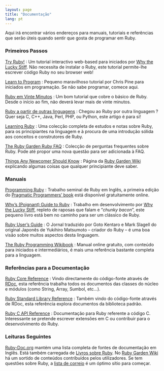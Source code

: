 ```yaml
---
layout: page
title: "Documentação"
lang: pt
---
```


Aqui irá encontrar vários endereços para manuais, tutoriais e
referências que serão úteis quando sentir que gosta de programar em
Ruby.

### Primeiros Passos

[Try Ruby!][1]
: Um tutorial interactivo web-based para iniciados por [Why the Lucky
  Stiff][2]. Não necessita de instalar o Ruby, este tutorial permite-lhe
  escrever código Ruby no seu browser web!

[Learn to Program][3]
: Pequeno maravilhoso tutorial por Chris Pine para iniciados em
  programação. Se não sabe programar, comece aqui.

[Ruby em Vinte Minutos](/pt/documentation/quickstart/)
: Um bom tutorial que cobre o básico de Ruby. Desde o início ao fim, não
  deverá levar mais de vinte minutos.

[Ruby a partir de outras linguagens](/pt/documentation/ruby-from-other-languages/)
: Chegou ao Ruby por outra linguagem ? Quer seja C, C++, Java, Perl,
  PHP, ou Python, este artigo é para si!

[Learning Ruby][4]
: Uma colecção completa de estudos e notas sobre Ruby, para os
  principiantes na linguagem e à procura de uma introdução sólida aos
  conceitos e construtores de Ruby.

[The Ruby Garden Ruby FAQ][5]
: Colecção de perguntas frequentes sobre Ruby. Pode até propor uma nova
  questão para ser adicionada à FAQ.

[Things Any Newcomer Should Know][6]
: Página da [Ruby Garden Wiki][7] explicando algumas coisas que qualquer
  principiante deve saber.

### Manuais

[Programming Ruby][8]
: Trabalho seminal de Ruby em Inglês, a primeira edição do [Pragmatic
  Programmers’ book][9] está disponível gratuitamente online.

[Why’s (Poignant) Guide to Ruby][10]
: Trabalho em desenvolvimento por [Why the Lucky Stiff][2], repleto de
  raposas que falam e “*chunky bacon*”, este pequeno livro está bem no
  caminho para ser um clássico de Ruby.

[Ruby User’s Guide][11]
: O Jornal traduzido por Goto Kentaro e Mark Slagell do original Japonês
  de Yukihiro Matsumoto – criador do Ruby – é uma boa visão sobre muitos
  aspectos desta linguagem.

[The Ruby Programming Wikibook][12]
: Manual online gratuito, com conteúdo para iniciados e intermediários,
  é mais uma referência bastante completa para a linguagem.

### Referências para a Documentação

[Ruby Core Reference][13]
: Vindo directamente do código-fonte através de [RDoc][14], esta
  referência trabalha todos os documentos das classes do núcleo  e
  módulos (como String, Array, Sumbol, etc…).

[Ruby Standard Library Reference][15]
: Também vindo do código-fonte através de RDoc, esta referência explora
  documentos da biblioteca padrão.

[Ruby C API Reference][16]
: Documentação para Ruby referente a código C. Interessante se pretende
  escrever extensões em C ou contribuir para o desenvolvimento do Ruby.

### Leituras Seguintes

[Ruby-Doc.org][17] mantém uma lista completa de fontes de documentação
em Inglês. Está também carregada de [Livros sobre Ruby][18]. No [Ruby
Garden Wiki][7] há um sortido de conteúdos contribuídos pelos
utilizadores. Se tem questões sobre Ruby, a [lista de
correio](/pt/community/mailing-lists/) é um óptimo sítio para
começar.



[1]: http://tryruby.org/
[2]: http://whytheluckystiff.net
[3]: http://pine.fm/LearnToProgram/
[4]: http://sitekreator.com/satishtalim/index.html
[5]: http://www.rubygarden.org/faq/
[6]: http://www.rubygarden.org/ruby?ThingsNewcomersShouldKnow
[7]: http://wiki.rubygarden.org/Ruby
[8]: http://www.ruby-doc.org/docs/ProgrammingRuby/
[9]: http://pragmaticprogrammer.com/titles/ruby/index.html
[10]: http://qa.poignantguide.net/
[11]: http://www.rubyist.net/~slagell/ruby/
[12]: http://en.wikibooks.org/wiki/Ruby_programming_language
[13]: http://www.ruby-doc.org/core
[14]: http://rdoc.sourceforge.net
[15]: http://www.ruby-doc.org/stdlib
[16]: http://www.ruby-doc.org/doxygen/current/
[17]: http://ruby-doc.org
[18]: http://www.ruby-doc.org/bookstore
